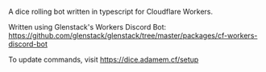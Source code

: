 A dice rolling bot written in typescript for Cloudflare Workers. 

Written using Glenstack's Workers Discord Bot: https://github.com/glenstack/glenstack/tree/master/packages/cf-workers-discord-bot

To update commands, visit https://dice.adamem.cf/setup